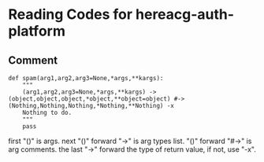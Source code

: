 
# Reading Codes for hereacg-auth-platform

## Comment
````python3
def spam(arg1,arg2,arg3=None,*args,**kargs):
    """
    (arg1,arg2,arg3=None,*args,**kargs) -> (object,object,object,*object,**object=object) #-> (Nothing,Nothing,Nothing,*Nothing,**Nothing) -x
    Nothing to do.
    """
    pass
````
first "()" is args.
next "()" forward "->" is arg types list.
"()" forward "#->" is arg comments.
the last "->" forward the type of return value, if not, use "-x".


